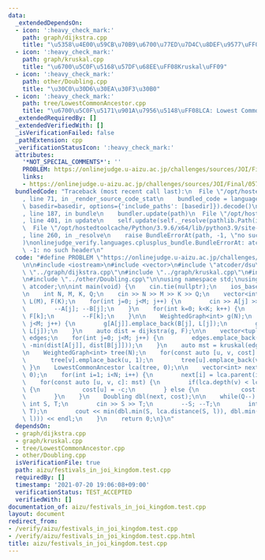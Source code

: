 ```yaml
---
data:
  _extendedDependsOn:
  - icon: ':heavy_check_mark:'
    path: graph/dijkstra.cpp
    title: "\u5358\u4E00\u59CB\u70B9\u6700\u77ED\u7D4C\u8DEF\u9577\uFF08Dijkstra\uFF09"
  - icon: ':heavy_check_mark:'
    path: graph/kruskal.cpp
    title: "\u6700\u5C0F\u5168\u57DF\u68EE\uFF08Kruskal\uFF09"
  - icon: ':heavy_check_mark:'
    path: other/Doubling.cpp
    title: "\u30C0\u30D6\u30EA\u30F3\u30B0"
  - icon: ':heavy_check_mark:'
    path: tree/LowestCommonAncestor.cpp
    title: "\u6700\u5C0F\u5171\u901A\u7956\u5148\uFF08LCA: Lowest Common Ancestor\uFF09"
  _extendedRequiredBy: []
  _extendedVerifiedWith: []
  _isVerificationFailed: false
  _pathExtension: cpp
  _verificationStatusIcon: ':heavy_check_mark:'
  attributes:
    '*NOT_SPECIAL_COMMENTS*': ''
    PROBLEM: https://onlinejudge.u-aizu.ac.jp/challenges/sources/JOI/Final/0575
    links:
    - https://onlinejudge.u-aizu.ac.jp/challenges/sources/JOI/Final/0575
  bundledCode: "Traceback (most recent call last):\n  File \"/opt/hostedtoolcache/Python/3.9.6/x64/lib/python3.9/site-packages/onlinejudge_verify/documentation/build.py\"\
    , line 71, in _render_source_code_stat\n    bundled_code = language.bundle(stat.path,\
    \ basedir=basedir, options={'include_paths': [basedir]}).decode()\n  File \"/opt/hostedtoolcache/Python/3.9.6/x64/lib/python3.9/site-packages/onlinejudge_verify/languages/cplusplus.py\"\
    , line 187, in bundle\n    bundler.update(path)\n  File \"/opt/hostedtoolcache/Python/3.9.6/x64/lib/python3.9/site-packages/onlinejudge_verify/languages/cplusplus_bundle.py\"\
    , line 401, in update\n    self.update(self._resolve(pathlib.Path(included), included_from=path))\n\
    \  File \"/opt/hostedtoolcache/Python/3.9.6/x64/lib/python3.9/site-packages/onlinejudge_verify/languages/cplusplus_bundle.py\"\
    , line 260, in _resolve\n    raise BundleErrorAt(path, -1, \"no such header\"\
    )\nonlinejudge_verify.languages.cplusplus_bundle.BundleErrorAt: atcoder/dsu: line\
    \ -1: no such header\n"
  code: "#define PROBLEM \"https://onlinejudge.u-aizu.ac.jp/challenges/sources/JOI/Final/0575\"\
    \n\n#include <iostream>\n#include <vector>\n#include \"atcoder/dsu\"\n#include\
    \ \"../graph/dijkstra.cpp\"\n#include \"../graph/kruskal.cpp\"\n#include \"../tree/LowestCommonAncestor.cpp\"\
    \n#include \"../other/Doubling.cpp\"\n\nusing namespace std;\nusing namespace\
    \ atcoder;\n\nint main(void) {\n    cin.tie(nullptr);\n    ios_base::sync_with_stdio(false);\n\
    \n    int N, M, K, Q;\n    cin >> N >> M >> K >> Q;\n    vector<int> A(M), B(M),\
    \ L(M), F(K);\n    for(int j=0; j<M; j++) {\n        cin >> A[j] >> B[j] >> L[j];\n\
    \        --A[j]; --B[j];\n    }\n    for(int k=0; k<K; k++) {\n        cin >>\
    \ F[k];\n        --F[k];\n    }\n\n    WeightedGraph<int> g(N);\n    for(int j=0;\
    \ j<M; j++) {\n        g[A[j]].emplace_back(B[j], L[j]);\n        g[B[j]].emplace_back(A[j],\
    \ L[j]);\n    }\n    auto dist = dijkstra(g, F);\n\n    vector<tuple<int,int,int>>\
    \ edges;\n    for(int j=0; j<M; j++) {\n        edges.emplace_back(A[j], B[j],\
    \ -min(dist[A[j]], dist[B[j]]));\n    }\n    auto mst = kruskal(edges, N).edges;\n\
    \n    WeightedGraph<int> tree(N);\n    for(const auto [u, v, cost]: mst) {\n \
    \       tree[v].emplace_back(u, 1);\n        tree[u].emplace_back(v, 1);\n   \
    \ }\n    LowestCommonAncestor lca(tree, 0);\n\n    vector<int> next(N, -1), cost(N,\
    \ 0);\n    for(int i=1; i<N; i++) {\n        next[i] = lca.parent(i);\n    }\n\
    \    for(const auto [u, v, c]: mst) {\n        if(lca.depth(v) < lca.depth(u))\
    \ {\n            cost[u] = -c;\n        } else {\n            cost[v] = -c;\n\
    \        }\n    }\n    Doubling dbl(next, cost);\n\n    while(Q--) {\n       \
    \ int S, T;\n        cin >> S >> T;\n        --S; --T;\n        int l = lca(S,\
    \ T);\n        cout << min(dbl.min(S, lca.distance(S, l)), dbl.min(T, lca.distance(T,\
    \ l))) << endl;\n    }\n    return 0;\n}\n"
  dependsOn:
  - graph/dijkstra.cpp
  - graph/kruskal.cpp
  - tree/LowestCommonAncestor.cpp
  - other/Doubling.cpp
  isVerificationFile: true
  path: aizu/festivals_in_joi_kingdom.test.cpp
  requiredBy: []
  timestamp: '2021-07-20 19:06:08+09:00'
  verificationStatus: TEST_ACCEPTED
  verifiedWith: []
documentation_of: aizu/festivals_in_joi_kingdom.test.cpp
layout: document
redirect_from:
- /verify/aizu/festivals_in_joi_kingdom.test.cpp
- /verify/aizu/festivals_in_joi_kingdom.test.cpp.html
title: aizu/festivals_in_joi_kingdom.test.cpp
---
```

